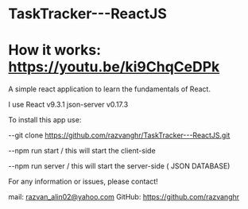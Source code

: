 # TaskTracker---ReactJS

# How it works: https://youtu.be/ki9ChqCeDPk


A simple react application to learn the fundamentals of React.

I use 
  React v9.3.1
  json-server v0.17.3
  
  
  To install this app use:
  
  --git clone https://github.com/razvanghr/TaskTracker---ReactJS.git
  
  --npm run start / this will start the client-side
  
  --npm run server / this will start the server-side ( JSON DATABASE)
  
  For any information or issues, please contact!
  
   mail: razvan_alin02@yahoo.com
   GitHub: https://github.com/razvanghr
